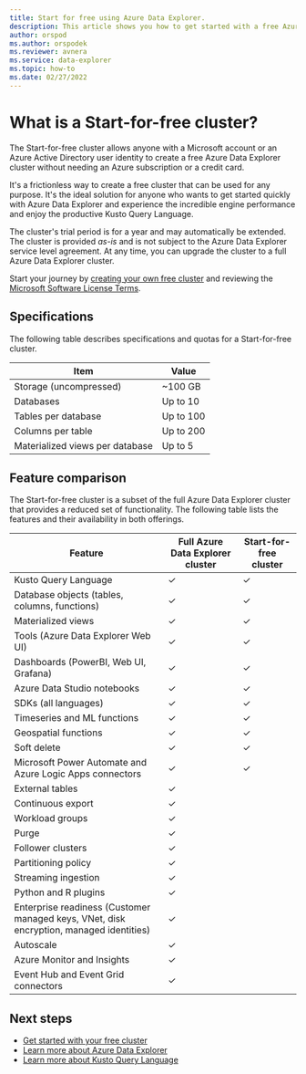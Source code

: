 ```yaml
---
title: Start for free using Azure Data Explorer.
description: This article shows you how to get started with a free Azure Data Explorer cluster.
author: orspod
ms.author: orspodek
ms.reviewer: avnera
ms.service: data-explorer
ms.topic: how-to
ms.date: 02/27/2022
---
```


# What is a Start-for-free cluster?

The Start-for-free cluster allows anyone with a Microsoft account or an Azure Active Directory user identity to create a free Azure Data Explorer cluster without needing an Azure subscription or a credit card.

It's a frictionless way to create a free cluster that can be used for any purpose. It's the ideal solution for anyone who wants to get started quickly with Azure Data Explorer and experience the incredible engine performance and enjoy the productive Kusto Query Language.

The cluster's trial period is for a year and may automatically be extended. The cluster is provided *as-is* and is not subject to the Azure Data Explorer service level agreement. At any time, you can upgrade the cluster to a full Azure Data Explorer cluster.

Start your journey by [creating your own free cluster](https://aka.ms/kustofree) and reviewing the [Microsoft Software License Terms](https://aka.ms/kustofreeeula).

## Specifications

The following table describes specifications and quotas for a Start-for-free cluster.

| Item | Value |
|--|--|
| Storage (uncompressed) | ~100 GB |
| Databases | Up to 10 |
| Tables per database | Up to 100 |
| Columns per table | Up to 200 |
| Materialized views per database | Up to 5 |

## Feature comparison

The Start-for-free cluster is a subset of the full Azure Data Explorer cluster that provides a reduced set of functionality. The following table lists the features and their availability in both offerings.

| Feature | Full Azure Data Explorer cluster | Start-for-free cluster |
|--|--|--|
| Kusto Query Language | &check; | &check; |
| Database objects (tables, columns, functions) | &check; | &check; |
| Materialized views | &check; | &check; |
| Tools (Azure Data Explorer Web UI) | &check; | &check; |
| Dashboards (PowerBI, Web UI, Grafana) | &check; | &check; |
| Azure Data Studio notebooks | &check; | &check; |
| SDKs (all languages) | &check; | &check; |
| Timeseries and ML functions | &check; | &check; |
| Geospatial functions | &check; | &check; |
| Soft delete | &check; | &check; |
| Microsoft Power Automate and Azure Logic Apps connectors | &check; | &check; |
| External tables | &check; | |
| Continuous export | &check; | |
| Workload groups | &check; | |
| Purge | &check; | |
| Follower clusters | &check; | |
| Partitioning policy | &check; | |
| Streaming ingestion | &check; | |
| Python and R plugins | &check; | |
| Enterprise readiness (Customer managed keys, VNet, disk encryption, managed identities) | &check; | |
| Autoscale | &check; | |
| Azure Monitor and Insights | &check; | |
| Event Hub and Event Grid connectors | &check; | |

## Next steps

* [Get started with your free cluster](start-for-free-web-ui.md)
* [Learn more about Azure Data Explorer](data-explorer-overview.md)
* [Learn more about Kusto Query Language](kusto/query/index.md)
